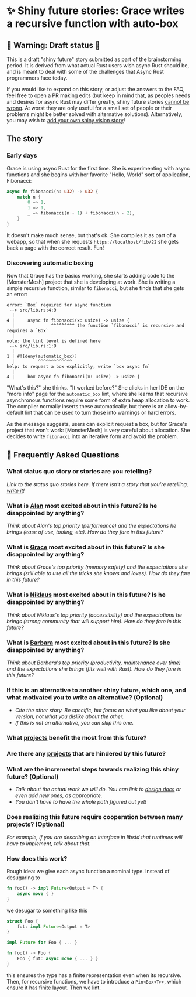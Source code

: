 # ✨ Shiny future stories: Grace writes a recursive function with auto-box

## 🚧 Warning: Draft status 🚧

This is a draft "shiny future" story submitted as part of the brainstorming period. It is derived from what actual Rust users wish async Rust should be, and is meant to deal with some of the challenges that Async Rust programmers face today.

If you would like to expand on this story, or adjust the answers to the FAQ, feel free to open a PR making edits (but keep in mind that, as peoples needs and desires for async Rust may differ greatly, shiny future stories [cannot be wrong]. At worst they are only useful for a small set of people or their problems might be better solved with alternative solutions). Alternatively, you may wish to [add your own shiny vision story][htvsq]!

## The story

### Early days

Grace is using async Rust for the first time. She is experimenting with async functions and she begins with her favorite "Hello, World" sort of application, Fibonacci:

```rust
async fn fibonacci(n: u32) -> u32 {
    match n {
        0 => 1,
        1 => 1,
        _ => fibonacci(n - 1) + fibonacci(n - 2),
    }
}
```

It doesn't make much sense, but that's ok. She compiles it as part of a webapp, so that when she requests `https://localhost/fib/22` she gets back a page with the correct result. Fun!

### Discovering automatic boxing

Now that Grace has the basics working, she starts adding code to the [MonsterMesh] project that she is developing at work. She is writing a simple recursive function, similar to `fibonacci`, but she finds that she gets an error:

```
error: `Box` required for async function
 --> src/lib.rs:4:9
  |
4 |     async fn fibonacci(x: usize) -> usize {
  |              ^^^^^^^^^ the function `fibonacci` is recursive and requires a `Box`
  |
note: the lint level is defined here
 --> src/lib.rs:1:9
  |
1 | #![deny(automatic_box)]
  |         ^^^^^^^^^^^^^
help: to request a box explicitly, write `box async fn`
  |
4 |     box async fn fibonacci(x: usize) -> usize {
```

"What's this?" she thinks. "It worked before?" She clicks in her IDE on the "more info" page for the `automatic_box` lint, where she learns that recursive asynchronous functions require some form of extra heap allocation to work. The compiler normally inserts these automatically, but there is an allow-by-default lint that can be used to turn those into warnings or hard errors.

As the message suggests, users can explicit request a box, but for Grace's project that won't work: [MonsterMesh] is very careful about allocation. She decides to write `fibonacci` into an iterative form and avoid the problem.

## 🤔 Frequently Asked Questions

### **What status quo story or stories are you retelling?**
*Link to the status quo stories here. If there isn't a story that you're retelling, [write it](../how_to_vision/status_quo.md)!*

### **What is [Alan] most excited about in this future? Is he disappointed by anything?**
*Think about Alan's top priority (performance) and the expectations he brings (ease of use, tooling, etc). How do they fare in this future?*

### **What is [Grace] most excited about in this future? Is she disappointed by anything?**
*Think about Grace's top priority (memory safety) and the expectations she brings (still able to use all the tricks she knows and loves). How do they fare in this future?*

### **What is [Niklaus] most excited about in this future? Is he disappointed by anything?**
*Think about Niklaus's top priority (accessibility) and the expectations he brings (strong community that will support him). How do they fare in this future?*

### **What is [Barbara] most excited about in this future? Is she disappointed by anything?**
*Think about Barbara's top priority (productivity, maintenance over time) and the expectations she brings (fits well with Rust). How do they fare in this future?*

### **If this is an alternative to another shiny future, which one, and what motivated you to write an alternative?** (Optional)
* *Cite the other story. Be specific, but focus on what you like about your version, not what you dislike about the other.*
* *If this is not an alternative, you can skip this one.*

### **What [projects] benefit the most from this future?**

### **Are there any [projects] that are hindered by this future?**

### **What are the incremental steps towards realizing this shiny future?** (Optional)
* *Talk about the actual work we will do. You can link to [design docs](../design_docs.md) or even add new ones, as appropriate.*
* *You don't have to have the whole path figured out yet!*

### **Does realizing this future require cooperation between many projects?** (Optional)
*For example, if you are describing an interface in libstd that runtimes will have to implement, talk about that.*

### How does this work?

Rough idea: we give each async function a nominal type. Instead of desugaring to

```rust
fn foo() -> impl Future<Output = T> {
    async move { }
}
```

we desugar to something like this

```rust
struct Foo {
    fut: impl Future<Output = T>
}

impl Future for Foo { ... }

fn foo() -> Foo {
    Foo { fut: async move { ... } }
}
```

this ensures the type has a finite representation even when its recursive. Then, for recursive functions, we have to introduce a `Pin<Box<T>>`, which ensure it has finite layout. Then we lint.

[character]: ../characters.md
[comment]: ./comment.md
[status quo stories]: ./status_quo.md
[Alan]: ../characters/alan.md
[Grace]: ../characters/grace.md
[Niklaus]: ../characters/niklaus.md
[Barbara]: ../characters/barbara.md
[projects]: ../projects.md
[htvsq]: ../how_to_vision/shiny_future.md
[cannot be wrong]: ../how_to_vision/comment.md#comment-to-understand-or-improve-not-to-negate-or-dissuade

